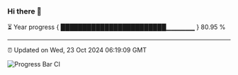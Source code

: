 ### Hi there 👋

⏳ Year progress { ████████████████████████▁▁▁▁▁▁ } 80.95 %

---

⏰ Updated on Wed, 23 Oct 2024 06:19:09 GMT

![Progress Bar CI](https://github.com/liununu/liununu/workflows/Progress%20Bar%20CI/badge.svg)

